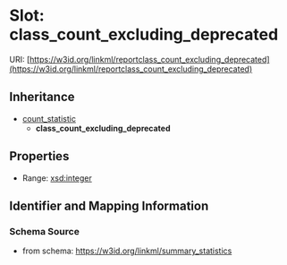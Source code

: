 # Slot: class_count_excluding_deprecated

URI: [https://w3id.org/linkml/reportclass_count_excluding_deprecated](https://w3id.org/linkml/reportclass_count_excluding_deprecated)




## Inheritance

* [count_statistic](count_statistic.md)
    * **class_count_excluding_deprecated**



## Properties

 * Range: [xsd:integer](http://www.w3.org/2001/XMLSchema#integer)



## Identifier and Mapping Information







### Schema Source


* from schema: https://w3id.org/linkml/summary_statistics




